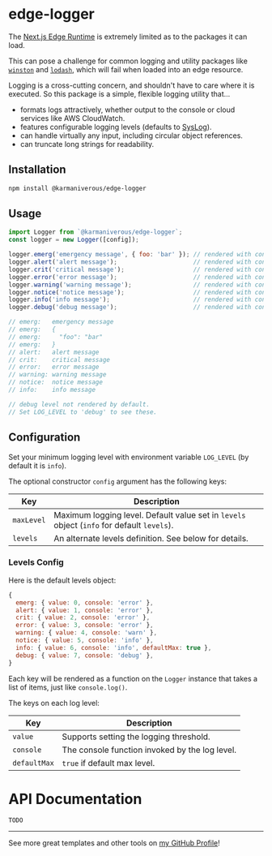 # edge-logger

The [Next.js Edge Runtime](https://nextjs.org/docs/api-reference/edge-runtime) is extremely limited as to the packages it can load.

This can pose a challenge for common logging and utility packages like [`winston`](https://www.npmjs.com/package/winston) and [`lodash`](https://www.npmjs.com/package/lodash), which will fail when loaded into an edge resource.

Logging is a cross-cutting concern, and shouldn't have to care where it is executed. So this package is a simple, flexible logging utility that...

- formats logs attractively, whether output to the console or cloud services like AWS CloudWatch.
- features configurable logging levels (defaults to [SysLog](https://en.wikipedia.org/wiki/Syslog#Severity_level)).
- can handle virtually any input, including circular object references.
- can truncate long strings for readability.

## Installation

```bash
npm install @karmaniverous/edge-logger
```

## Usage

```js
import Logger from `@karmaniverous/edge-logger`;
const logger = new Logger([config]);

logger.emerg('emergency message', { foo: 'bar' }); // rendered with console.error()
logger.alert('alert message');                     // rendered with console.error()
logger.crit('critical message');                   // rendered with console.error()
logger.error('error message');                     // rendered with console.error()
logger.warning('warning message');                 // rendered with console.warn()
logger.notice('notice message');                   // rendered with console.info()
logger.info('info message');                       // rendered with console.info()
logger.debug('debug message');                     // rendered with console.debug()

// emerg:   emergency message
// emerg:   {
// emerg:     "foo": "bar"
// emerg:   }
// alert:   alert message
// crit:    critical message
// error:   error message
// warning: warning message
// notice:  notice message
// info:    info message

// debug level not rendered by default.
// Set LOG_LEVEL to 'debug' to see these.
```

## Configuration

Set your minimum logging level with environment variable `LOG_LEVEL` (by default it is `info`).

The optional constructor `config` argument has the following keys:

| Key        | Description                                                                                |
| ---------- | ------------------------------------------------------------------------------------------ |
| `maxLevel` | Maximum logging level. Default value set in `levels` object (`info` for default `levels`). |
| `levels`   | An alternate levels definition. See below for details.                                     |

### Levels Config

Here is the default levels object:

```js
{
  emerg: { value: 0, console: 'error' },
  alert: { value: 1, console: 'error' },
  crit: { value: 2, console: 'error' },
  error: { value: 3, console: 'error' },
  warning: { value: 4, console: 'warn' },
  notice: { value: 5, console: 'info' },
  info: { value: 6, console: 'info', defaultMax: true },
  debug: { value: 7, console: 'debug' },
}
```

Each key will be rendered as a function on the `Logger` instance that takes a list of items, just like `console.log()`.

The keys on each log level:

| Key          | Description                                    |
| ------------ | ---------------------------------------------- |
| `value`      | Supports setting the logging threshold.        |
| `console`    | The console function invoked by the log level. |
| `defaultMax` | `true` if default max level.                   |

# API Documentation

`TODO`


---

See more great templates and other tools on
[my GitHub Profile](https://github.com/karmaniverous)!
